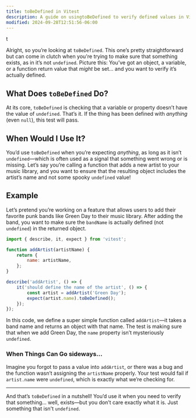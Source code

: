 ```yaml
---
title: toBeDefined in Vitest
description: A guide on usingtoBeDefined to verify defined values in Vitest.
modified: 2024-09-28T12:51:56-06:00
---
```


t

Alright, so you’re looking at `toBeDefined`. This one’s pretty straightforward but can come in clutch when you're trying to make sure that something exists, as in it’s not `undefined`. Picture this: You’ve got an object, a variable, or a function return value that _might_ be set… and you want to verify it’s actually defined.

## What Does `toBeDefined` Do?

At its core, `toBeDefined` is checking that a variable or property doesn’t have the value of `undefined`. That’s it. If the thing has been defined with _anything_ (even `null`), this test will pass.

## When Would I Use It?

You’d use `toBeDefined` when you’re expecting _anything_, as long as it isn’t `undefined`—which is often used as a signal that something went wrong or is missing. Let’s say you’re calling a function that adds a new artist to your music library, and you want to ensure that the resulting object includes the artist’s name and not some spooky `undefined` value!

## Example

Let’s pretend you’re working on a feature that allows users to add their favorite punk bands like Green Day to their music library. After adding the band, you want to make sure the `bandName` is actually defined (not `undefined`) in the returned object.

```javascript
import { describe, it, expect } from 'vitest';

function addArtist(artistName) {
	return {
		name: artistName,
	};
}

describe('addArtist', () => {
	it('should define the name of the artist', () => {
		const artist = addArtist('Green Day');
		expect(artist.name).toBeDefined();
	});
});
```

In this code, we define a super simple function called `addArtist`—it takes a band name and returns an object with that name. The test is making sure that when we add Green Day, the `name` property isn’t mysteriously `undefined`.

### When Things Can Go sideways…

Imagine you forgot to pass a value into `addArtist`, or there was a bug and the function wasn’t assigning the `artistName` properly. Your test would fail if `artist.name` were `undefined`, which is exactly what we’re checking for.

---

And that’s `toBeDefined` in a nutshell! You’d use it when you need to verify that something… well, exists—but you don’t care exactly what it is. Just something that isn't `undefined`.

